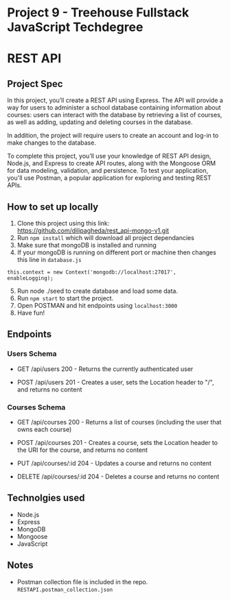 # Project 9 - Treehouse Fullstack JavaScript Techdegree
# REST API
## Project Spec
In this project, you’ll create a REST API using Express. The API will provide a way for users to administer a school database containing information about courses: users can interact with the database by retrieving a list of courses, as well as adding, updating and deleting courses in the database.

In addition, the project will require users to create an account and log-in to make changes to the database.

To complete this project, you’ll use your knowledge of REST API design, Node.js, and Express to create API routes, along with the Mongoose ORM for data modeling, validation, and persistence. To test your application, you'll use Postman, a popular application for exploring and testing REST APIs.

## How to set up locally
1. Clone this project using this link:
https://github.com/dilipagheda/rest_api-mongo-v1.git
2. Run `npm install` which will download all project dependancies
3. Make sure that mongoDB is installed and running
4. If your mongoDB is running on different port or machine then changes this line in `database.js`
```    
this.context = new Context('mongodb://localhost:27017', enableLogging);
```
5. Run node ./seed to create database and load some data.
6. Run `npm start` to start the project.
7. Open POSTMAN and hit endpoints using `localhost:3000`
8. Have fun!

## Endpoints

### Users Schema
- GET /api/users 200 - Returns the currently authenticated user

- POST /api/users 201 - Creates a user, sets the Location header to "/", and returns no content

### Courses Schema
- GET /api/courses 200 - Returns a list of courses (including the user that owns each course)

- POST /api/courses 201 - Creates a course, sets the Location header to the URI for the course, and returns no content

- PUT /api/courses/:id 204 - Updates a course and returns no content

- DELETE /api/courses/:id 204 - Deletes a course and returns no content

## Technolgies used
- Node.js
- Express
- MongoDB
- Mongoose
- JavaScript

## Notes
- Postman collection file is included in the repo.
`RESTAPI.postman_collection.json`





